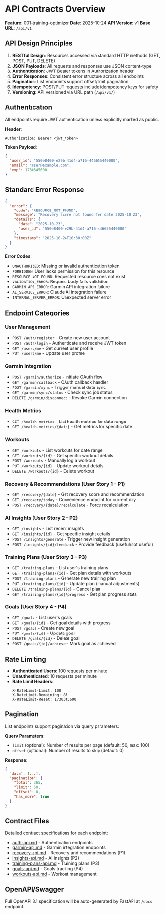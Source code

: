 # API Contracts Overview

**Feature**: 001-training-optimizer
**Date**: 2025-10-24
**API Version**: v1
**Base URL**: `/api/v1`

## API Design Principles

1. **RESTful Design**: Resources accessed via standard HTTP methods (GET, POST, PUT, DELETE)
2. **JSON Payloads**: All requests and responses use JSON content-type
3. **Authentication**: JWT Bearer tokens in Authorization header
4. **Error Responses**: Consistent error structure across all endpoints
5. **Pagination**: List endpoints support offset/limit pagination
6. **Idempotency**: POST/PUT requests include idempotency keys for safety
7. **Versioning**: API versioned via URL path (`/api/v1/`)

## Authentication

All endpoints require JWT authentication unless explicitly marked as public.

**Header**:
```
Authorization: Bearer <jwt_token>
```

**Token Payload**:
```json
{
  "user_id": "550e8400-e29b-41d4-a716-446655440000",
  "email": "user@example.com",
  "exp": 1730345600
}
```

## Standard Error Response

```json
{
  "error": {
    "code": "RESOURCE_NOT_FOUND",
    "message": "Recovery score not found for date 2025-10-23",
    "details": {
      "date": "2025-10-23",
      "user_id": "550e8400-e29b-41d4-a716-446655440000"
    },
    "timestamp": "2025-10-24T10:30:00Z"
  }
}
```

**Error Codes**:
- `UNAUTHORIZED`: Missing or invalid authentication token
- `FORBIDDEN`: User lacks permission for this resource
- `RESOURCE_NOT_FOUND`: Requested resource does not exist
- `VALIDATION_ERROR`: Request body fails validation
- `GARMIN_API_ERROR`: Garmin API integration failure
- `AI_SERVICE_ERROR`: Claude AI integration failure
- `INTERNAL_SERVER_ERROR`: Unexpected server error

## Endpoint Categories

### User Management
- `POST /auth/register` - Create new user account
- `POST /auth/login` - Authenticate and receive JWT token
- `GET /users/me` - Get current user profile
- `PUT /users/me` - Update user profile

### Garmin Integration
- `POST /garmin/authorize` - Initiate OAuth flow
- `GET /garmin/callback` - OAuth callback handler
- `POST /garmin/sync` - Trigger manual data sync
- `GET /garmin/sync/status` - Check sync job status
- `DELETE /garmin/disconnect` - Revoke Garmin connection

### Health Metrics
- `GET /health-metrics` - List health metrics for date range
- `GET /health-metrics/{date}` - Get metrics for specific date

### Workouts
- `GET /workouts` - List workouts for date range
- `GET /workouts/{id}` - Get specific workout details
- `POST /workouts` - Manually log a workout
- `PUT /workouts/{id}` - Update workout details
- `DELETE /workouts/{id}` - Delete workout

### Recovery & Recommendations (User Story 1 - P1)
- `GET /recovery/{date}` - Get recovery score and recommendation
- `GET /recovery/today` - Convenience endpoint for current day
- `POST /recovery/{date}/recalculate` - Force recalculation

### AI Insights (User Story 2 - P2)
- `GET /insights` - List recent insights
- `GET /insights/{id}` - Get specific insight details
- `POST /insights/generate` - Trigger new insight generation
- `POST /insights/{id}/feedback` - Provide feedback (useful/not useful)

### Training Plans (User Story 3 - P3)
- `GET /training-plans` - List user's training plans
- `GET /training-plans/{id}` - Get plan details with workouts
- `POST /training-plans` - Generate new training plan
- `PUT /training-plans/{id}` - Update plan (manual adjustments)
- `DELETE /training-plans/{id}` - Cancel plan
- `GET /training-plans/{id}/progress` - Get plan progress stats

### Goals (User Story 4 - P4)
- `GET /goals` - List user's goals
- `GET /goals/{id}` - Get goal details with progress
- `POST /goals` - Create new goal
- `PUT /goals/{id}` - Update goal
- `DELETE /goals/{id}` - Delete goal
- `POST /goals/{id}/achieve` - Mark goal as achieved

## Rate Limiting

- **Authenticated Users**: 100 requests per minute
- **Unauthenticated**: 10 requests per minute
- **Rate Limit Headers**:
  ```
  X-RateLimit-Limit: 100
  X-RateLimit-Remaining: 87
  X-RateLimit-Reset: 1730345600
  ```

## Pagination

List endpoints support pagination via query parameters:

**Query Parameters**:
- `limit` (optional): Number of results per page (default: 50, max: 100)
- `offset` (optional): Number of results to skip (default: 0)

**Response**:
```json
{
  "data": [...],
  "pagination": {
    "total": 365,
    "limit": 50,
    "offset": 0,
    "has_more": true
  }
}
```

## Contract Files

Detailed contract specifications for each endpoint:
- [auth-api.md](./auth-api.md) - Authentication endpoints
- [garmin-api.md](./garmin-api.md) - Garmin integration endpoints
- [recovery-api.md](./recovery-api.md) - Recovery and recommendations (P1)
- [insights-api.md](./insights-api.md) - AI insights (P2)
- [training-plans-api.md](./training-plans-api.md) - Training plans (P3)
- [goals-api.md](./goals-api.md) - Goals tracking (P4)
- [workouts-api.md](./workouts-api.md) - Workout management

## OpenAPI/Swagger

Full OpenAPI 3.1 specification will be auto-generated by FastAPI at `/docs` endpoint.
